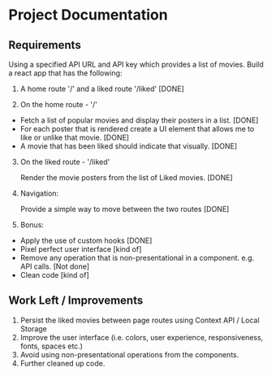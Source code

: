 # Project Documentation

## Requirements

Using a specified API URL and API key which provides a list of movies.
Build a react app that has the following:

1. A home route '/' and a liked route '/liked' [DONE]

2. On the home route - '/'

* Fetch a list of popular movies and display their posters in a list. [DONE]
* For each poster that is rendered create a UI element that allows me to like or unlike that movie. [DONE]
* A movie that has been liked should indicate that visually. [DONE]
	
3. On the liked route - '/liked'

	Render the movie posters from the list of Liked movies. [DONE]

4. Navigation: 

	Provide a simple way to move between the two routes [DONE]

5. Bonus:

* Apply the use of custom hooks [DONE]
* Pixel perfect user interface  [kind of]
* Remove any operation that is non-presentational in a component. e.g. API calls. [Not done]
* Clean code [kind of]
  
## Work Left / Improvements

1. Persist the liked movies between page routes using Context API / Local Storage
2. Improve the user interface (i.e. colors, user experience, responsiveness, fonts, spaces etc.)
3. Avoid using non-presentational operations from the components.
4. Further cleaned up code.
